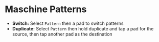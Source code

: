 # Maschine Patterns

- **Switch:** Select `Pattern` then a pad to switch patterns
- **Duplicate:** Select `Pattern` then hold duplicate and tap a pad for the source, then tap another pad as the destination 
